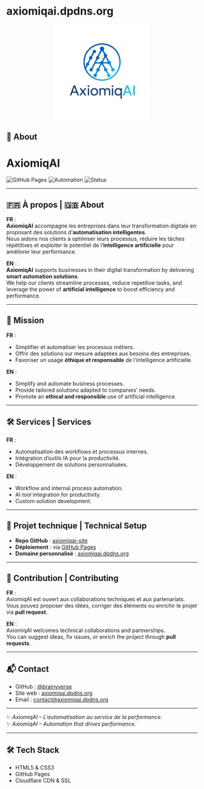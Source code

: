 # axiomiqai.dpdns.org

<p align="center">
  <img src="logo_axiomiqai_transparent.webp" alt="logo_axiomiqai_transparent" width="250">
</p>

## 🚀 About
# AxiomiqAI

![GitHub Pages](https://img.shields.io/badge/GitHub%20Pages-Deployed-2ea44f?logo=github)
![Automation](https://img.shields.io/badge/Focus-Business%20Automation-blueviolet)
![Status](https://img.shields.io/badge/Status-Active-brightgreen.svg)

---

## 🇫🇷 À propos | 🇬🇧 About

**FR** :  
**AxiomiqAI** accompagne les entreprises dans leur transformation digitale en proposant des solutions d’**automatisation intelligentes**.  
Nous aidons nos clients à optimiser leurs processus, réduire les tâches répétitives et exploiter le potentiel de l’**intelligence artificielle** pour améliorer leur performance.  

**EN** :  
**AxiomiqAI** supports businesses in their digital transformation by delivering **smart automation solutions**.  
We help our clients streamline processes, reduce repetitive tasks, and leverage the power of **artificial intelligence** to boost efficiency and performance.  

---

## 🎯 Mission

**FR** :  
- Simplifier et automatiser les processus métiers.  
- Offrir des solutions sur mesure adaptées aux besoins des entreprises.  
- Favoriser un usage **éthique et responsable** de l’intelligence artificielle.  

**EN** :  
- Simplify and automate business processes.  
- Provide tailored solutions adapted to companies’ needs.  
- Promote an **ethical and responsible** use of artificial intelligence.  

---

## 🛠️ Services | Services

**FR** :  
- Automatisation des workflows et processus internes.  
- Intégration d’outils IA pour la productivité.  
- Développement de solutions personnalisées.  

**EN** :  
- Workflow and internal process automation.  
- AI tool integration for productivity.  
- Custom solution development.  

---

## 🚀 Projet technique | Technical Setup

- **Repo GitHub** : [axiomiqai-site](https://github.com/brainyverse/axiomiqai-site)  
- **Déploiement** : via [GitHub Pages](https://pages.github.com/)  
- **Domaine personnalisé** : [axiomiqai.dpdns.org](http://axiomiqai.dpdns.org)  

---

## 🤝 Contribution | Contributing

**FR** :  
AxiomiqAI est ouvert aux collaborations techniques et aux partenariats.  
Vous pouvez proposer des idées, corriger des éléments ou enrichir le projet via **pull request**.  

**EN** :  
AxiomiqAI welcomes technical collaborations and partnerships.  
You can suggest ideas, fix issues, or enrich the project through **pull requests**.  

---

## 📬 Contact

- GitHub : [@brainyverse](https://github.com/brainyverse)  
- Site web : [axiomiqai.dpdns.org](http://axiomiqai.dpdns.org)  
- Email : [contact@axiomiqai.dpdns.org](mailto:contact@axiomiqai.dpdns.org) 

---

✨ *AxiomiqAI – L’automatisation au service de la performance.*  
✨ *AxiomiqAI – Automation that drives performance.*

---

## 🛠 Tech Stack
- HTML5 & CSS3
- GitHub Pages
- Cloudflare CDN & SSL



